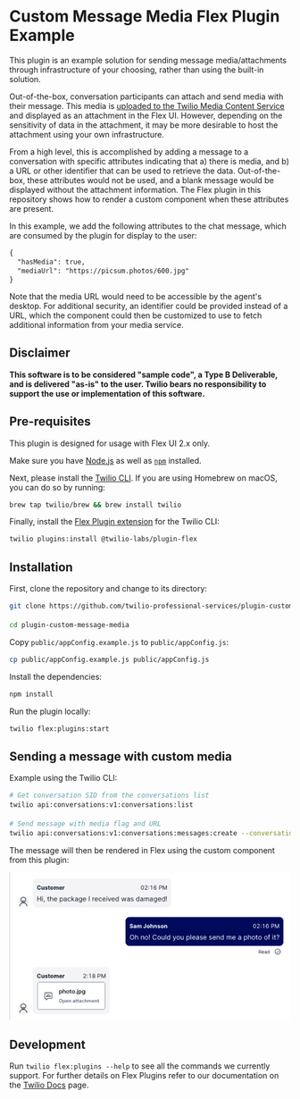 # Custom Message Media Flex Plugin Example

This plugin is an example solution for sending message media/attachments through infrastructure of your choosing, rather than using the built-in solution.

Out-of-the-box, conversation participants can attach and send media with their message. This media is [uploaded to the Twilio Media Content Service](https://www.twilio.com/docs/conversations/media-support-conversations) and displayed as an attachment in the Flex UI. However, depending on the sensitivity of data in the attachment, it may be more desirable to host the attachment using your own infrastructure.

From a high level, this is accomplished by adding a message to a conversation with specific attributes indicating that a) there is media, and b) a URL or other identifier that can be used to retrieve the data. Out-of-the-box, these attributes would not be used, and a blank message would be displayed without the attachment information. The Flex plugin in this repository shows how to render a custom component when these attributes are present.

In this example, we add the following attributes to the chat message, which are consumed by the plugin for display to the user:

```
{
  "hasMedia": true,
  "mediaUrl": "https://picsum.photos/600.jpg"
}
```

Note that the media URL would need to be accessible by the agent's desktop. For additional security, an identifier could be provided instead of a URL, which the component could then be customized to use to fetch additional information from your media service.

## Disclaimer

**This software is to be considered "sample code", a Type B Deliverable, and is delivered "as-is" to the user. Twilio bears no responsibility to support the use or implementation of this software.**

## Pre-requisites

This plugin is designed for usage with Flex UI 2.x only.

Make sure you have [Node.js](https://nodejs.org) as well as [`npm`](https://npmjs.com) installed.

Next, please install the [Twilio CLI](https://www.twilio.com/docs/twilio-cli/quickstart). If you are using Homebrew on macOS, you can do so by running:

```bash
brew tap twilio/brew && brew install twilio
```

Finally, install the [Flex Plugin extension](https://www.twilio.com/docs/flex/developer/plugins/cli/install) for the Twilio CLI:

```bash
twilio plugins:install @twilio-labs/plugin-flex
```

## Installation

First, clone the repository and change to its directory:

```bash
git clone https://github.com/twilio-professional-services/plugin-custom-message-media.git

cd plugin-custom-message-media
```

Copy `public/appConfig.example.js` to `public/appConfig.js`:

```bash
cp public/appConfig.example.js public/appConfig.js
```

Install the dependencies:

```bash
npm install
```

Run the plugin locally:

```bash
twilio flex:plugins:start
```

## Sending a message with custom media

Example using the Twilio CLI:

```bash
# Get conversation SID from the conversations list
twilio api:conversations:v1:conversations:list

# Send message with media flag and URL
twilio api:conversations:v1:conversations:messages:create --conversation-sid CHxxxxxxxxxx --author Customer --body "media" --attributes "{\"hasMedia\":true,\"mediaUrl\":\"https://picsum.photos/600.jpg\"}"
```

The message will then be rendered in Flex using the custom component from this plugin:

![Plugin screenshot](https://github.com/twilio-professional-services/plugin-custom-message-media/blob/main/resources/screenshot.png)

## Development

Run `twilio flex:plugins --help` to see all the commands we currently support. For further details on Flex Plugins refer to our documentation on the [Twilio Docs](https://www.twilio.com/docs/flex/developer/plugins/cli) page.

